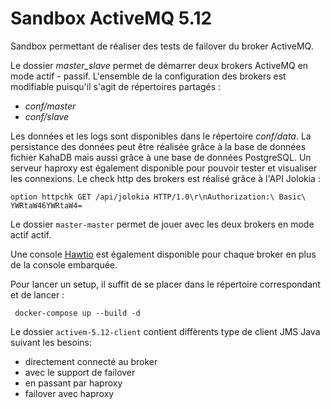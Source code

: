 # Sandbox ActiveMQ 5.12

Sandbox permettant de réaliser des tests de failover du broker ActiveMQ.

Le dossier *master_slave* permet de démarrer deux brokers ActiveMQ en mode actif - passif.
L'ensemble de la configuration des brokers est modifiable puisqu'il s'agit de répertoires partagés :

 - *conf/master*
 - *conf/slave*
 
Les données et les logs sont disponibles dans le répertoire *conf/data*. La persistance des données peut être réalisée grâce à la base de données fichier KahaDB mais aussi grâce à une base de données PostgreSQL.
Un serveur haproxy est également disponible pour pouvoir tester et visualiser les connexions. 
Le check http des brokers est réalisé grâce à l'API Jolokia :

```
option httpchk GET /api/jolokia HTTP/1.0\r\nAuthorization:\ Basic\ YWRtaW46YWRtaW4=
``` 

Le dossier `master-master` permet de jouer avec les deux brokers en mode actif actif.

Une console [Hawtio](http://hawt.io/) est également disponible pour chaque broker en plus de la console embarquée.

Pour lancer un setup, il suffit de se placer dans le répertoire correspondant et de lancer :

```
 docker-compose up --build -d
```

Le dossier `activem-5.12-client` contient diffèrents type de client JMS Java suivant les besoins:

 - directement connecté au broker
 - avec le support de failover
 - en passant par haproxy
 - failover avec haproxy

